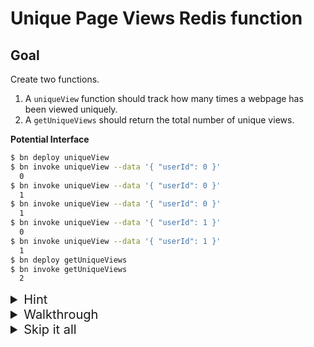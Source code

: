 # Unique Page Views Redis function
## Goal

Create two functions. 

1. A `uniqueView` function should track how many times a webpage has been viewed uniquely. 
1. A `getUniqueViews` should return the total number of unique views.

__Potential Interface__

```bash
$ bn deploy uniqueView
$ bn invoke uniqueView --data '{ "userId": 0 }'
  0
$ bn invoke uniqueView --data '{ "userId": 0 }'
  1
$ bn invoke uniqueView --data '{ "userId": 0 }'
  1
$ bn invoke uniqueView --data '{ "userId": 1 }'
  0
$ bn invoke uniqueView --data '{ "userId": 1 }'
  1
$ bn deploy getUniqueViews
$ bn invoke getUniqueViews
  2
```

<details><summary style='font-size:20px'>Hint</b></summary>

The [BITFIELD](https://redis.io/commands/bitfield) type in Redis can be incredibly efficient and convenient when used to track groups of boolean values.

</details>


<details><summary  style='font-size:20px'>Walkthrough</b></summary>

Let's start by creating the template for our function that tracks unique views to a webpage.

```bash
$ bn create node8 uniqueView --config.entrypoint 'uniqueView'
```

Before we can start implementing the logic for `uniqueView`, we should first update the generated `binaris.yml` so the function has access to our Redis credentials at runtime.

```diff
> binaris.yml
---
     executionModel: concurrent
     runtime: node8
+    env:
+      REDIS_PORT:
+      REDIS_HOST:
+      REDIS_PASSWORD:
```

<details><summary>About "env"</b></summary>

> Functions declared in your `binaris.yml` can specify keys & values that should be available as env variables when the function is invoked. When a key is specified but the value is omitted, `bn deploy` will attempt to inject a local environment variable with the key name. For more info visit our [docs](https://github.com/binaris/binaris#storing-secrets-and-other-configuration-parameters).

</details>

Next, let's jump into the code.

We utilize `ioredis` package to create a client based on the credentials we just added in our `binaris.yml`.

```diff
> function.js
---
 'use strict';

+const Redis = require('ioredis');

+const client = new Redis({
+  host: process.env.REDIS_HOST,
+  port: process.env.REDIS_PORT,
+  password: process.env.REDIS_PASSWORD,
+});
```

Now, let's create a variable `KEY` which will be used for our `uniqueView` operation.

```diff
> function.js
---
 const client = new Redis({
   host: process.env.REDIS_HOST,
   port: process.env.REDIS_PORT,
   password: process.env.REDIS_PASSWORD,
 });
+ 
+const KEY = 'uniqueViews';
```

It's time to tackle the original problem. How do we store the number of times our function has been uniquely called. In a more full-fledged implementation we might rely on the IP address of the caller, possibly combined with a specific token or ID. But for this exercise, let's keep things simple and require a `userId` body/query parameter explicitly.


```diff
> function.js
---
 exports.uniqueView = async (body, context) => {
+  const userId = context.request.query.userId || body.userId;
-  const name = context.request.query.name || body.name || 'World';
-  return `Hello ${name}!`;
 }
```

It's unimportant to us whether the user provides the ID via the query or body, so we just handle both cases. As you may have guessed, this doesn't guard against someone calling our function without a `userId`.

```diff
> function.js
---
 exports.uniqueView = async (body, context) => {
   const userId = context.request.query.userId || body.userId;
+  if (userId === undefined) {
+    throw new Error('"userId" body/query parameter required!');
+  }
 }
```

Now invocations that do not contain an ID will fail. 

> Note: As you may have noticed, we don't check if the ID provided is a valid integer. As a an extra exercise, try implementing this check yourself!

As a final step for the `uniqueView` function, we need to decide how to use Redis to track these unique values. 

Enter [BITFIELD](https://redis.io/commands/bitfield). Bitfield is a type in Redis that can be incredibly efficient and convenient when used to track groups of boolean values. Effectively, it functions exactly as a boolean array with a fixed length of 2^32. Under the hood, Redis actually uses a single 32 bit string. Each configuration of bits has a unique string representation which can be queried directly.

```diff
> function.js
---
   if (userId === undefined) {
     throw new Error('"userId" body parameter required!');
   }
+
+  return client.setbit(KEY, userId, 1);
};
```

As you can see, using a bitfield is incredibly simple. We simply set index[`userId`] in the bitfield `KEY` to `1` or "viewed".

We're almost done, but we still need a way to retrieve a count of how many unique viewers have called our function. Remedy this, by adding a second function `getUniqueViews` to both our `binaris.yml` and `function.js`

```diff
> binaris.yml
---
     env:
       REDIS_PORT:
       REDIS_HOST:
       REDIS_PASSWORD:
+  getUniqueViews:
+    file: function.js
+    entrypoint: getUniqueViews
+    executionModel: concurrent
+    runtime: node8
+    env:
+      REDIS_PORT:
+      REDIS_HOST:
+      REDIS_PASSWORD:
```

```diff
> function.js
---
   return client.setbit(KEY, userId, 1);
 };
+
+exports.getUniqueViews = async () => {
+  return client.bitcount(KEY);
+};
```

`bitcount`, accesses the `BITFIELD` with name `KEY` and returns the total number of set bits (or in our case unique visitors).

Before we can deploy our new functions we need to install the `ioredis` package we depend on.

```bash
$ npm install ioredis --save
$ bn deploy uniqueView && bn deploy getUniqueViews
```

Let's try it out

```bash
$ bn invoke uniqueView --data '{ "userId": 0 }'
  0
$ bn invoke uniqueView --data '{ "userId": 0 }'
  1
$ bn invoke uniqueView --data '{ "userId": 0 }'
  1
$ bn invoke uniqueView --data '{ "userId": 1 }'
  0
$ bn invoke uniqueView --data '{ "userId": 1 }'
  1
$ bn invoke getUniqueViews
  2
```

<details><summary>Final state function.js</summary>


```JavaScript
'use strict';

const Redis = require('ioredis');

const client = new Redis({
  host: process.env.REDIS_HOST,
  port: process.env.REDIS_PORT,
  password: process.env.REDIS_PASSWORD,
});

const KEY = 'uniqueViews';

exports.uniqueView = async (body, context) => {
  const userId = context.request.query.userId || body.userId;
  if (userId === undefined) {
    throw new Error('"userId" body/query parameter required!');
  }

  return client.setbit(KEY, userId, 1);
};

exports.getUniqueViews = async (body, context) => {
  return client.bitcount(KEY);
}

```

</details>


<details><summary>Final state binaris.yml</summary>

```YAML
functions:
uniqueView:
  file: function.js
  entrypoint: uniqueView
  executionModel: concurrent
  runtime: node8
  env:
    REDIS_PORT:
    REDIS_HOST:
    REDIS_PASSWORD:
getUniqueViews:
  file: function.js
  entrypoint: getUniqueViews
  executionModel: concurrent
  runtime: node8
  env:
    REDIS_PORT:
    REDIS_HOST:
    REDIS_PASSWORD:
```

</details>


</details>


<details><summary  style='font-size:20px'>Skip it all</b></summary>

```bash
$ bn deploy uniqueView
$ bn invoke uniqueView --data '{ "userId": 0 }'
  0
$ bn invoke uniqueView --data '{ "userId": 0 }'
  1
$ bn invoke uniqueView --data '{ "userId": 0 }'
  1
$ bn invoke uniqueView --data '{ "userId": 1 }'
  0
$ bn invoke uniqueView --data '{ "userId": 1 }'
  1
$ bn deploy getUniqueViews
$ bn invoke getUniqueViews
  2
```

</details>
